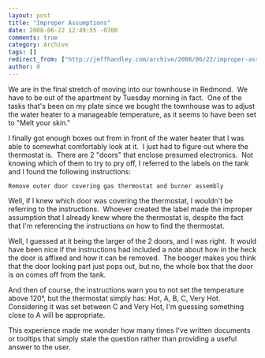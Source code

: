 ```yaml
---
layout: post
title: "Improper Assumptions"
date: 2008-06-22 12:49:55 -0700
comments: true
category: Archive
tags: []
redirect_from: ["http://jeffhandley.com/archive/2008/06/22/improper-assumptions.aspx"].aspx
author: 0
---
```

<!-- more -->
<p>We are in the final stretch of moving into our townhouse in Redmond.  We have to be out of the apartment by Tuesday morning in fact.  One of the tasks that's been on my plate since we bought the townhouse was to adjust the water heater to a manageable temperature, as it seems to have been set to "Melt your skin."</p>  <p>I finally got enough boxes out from in front of the water heater that I was able to somewhat comfortably look at it.  I just had to figure out where the thermostat is.  There are 2 "doors" that enclose presumed electronics.  Not knowing which of them to try to pry off, I referred to the labels on the tank and I found the following instructions:</p>  <p><code><font style="background-color: #ffffff">Remove outer door covering gas thermostat and burner assembly</font></code></p>  <p>Well, if I knew which door was covering the thermostat, I wouldn't be referring to the instructions.  Whoever created the label made the improper assumption that I already knew where the thermostat is, despite the fact that I'm referencing the instructions on how to find the thermostat.</p>  <p>Well, I guessed at it being the larger of the 2 doors, and I was right.  It would have been nice if the instructions had included a note about how in the heck the door is affixed and how it can be removed.  The booger makes you think that the door looking part just pops out, but no, the whole box that the door is on comes off from the tank.</p>  <p>And then of course, the instructions warn you to not set the temperature above 120°, but the thermostat simply has: Hot, A, B, C, Very Hot.  Considering it was set between C and Very Hot, I'm guessing something close to A will be appropriate.</p>  <p>This experience made me wonder how many times I've written documents or tooltips that simply state the question rather than providing a useful answer to the user.</p>

